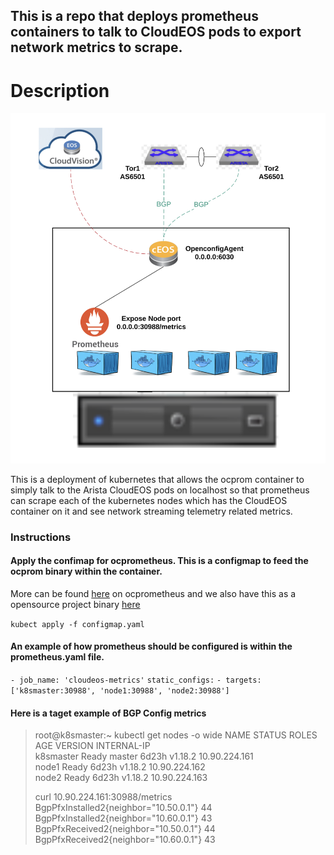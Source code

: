 ## This is a repo that deploys prometheus containers to talk to CloudEOS pods to export network metrics to scrape.

# Description

![Alt text](files/overall.jpg?raw=true "Prometheus")

This is a deployment of kubernetes that allows the ocprom container to simply talk to the Arista CloudEOS pods on localhost so that prometheus can scrape each of the kubernetes nodes which has the CloudEOS container on it and see network streaming telemetry related metrics.

### Instructions 

#### Apply the confimap for ocprometheus.  This is a configmap to feed the ocprom binary within the container.

More can be found [here](https://eos.arista.com/streaming-eos-telemetry-states-to-prometheus/) on ocprometheus and we also have this as a opensource project binary [here](https://github.com/aristanetworks/goarista/tree/master/cmd/ocprometheus)

`kubect apply -f configmap.yaml`

#### An example of how prometheus should be configured is within the prometheus.yaml file.

 `- job_name: 'cloudeos-metrics'`
    `static_configs:`
      `- targets: ['k8smaster:30988', 'node1:30988', 'node2:30988']`

#### Here is a taget example of BGP Config metrics

> root@k8smaster:~ kubectl get nodes -o wide
> NAME        STATUS   ROLES    AGE     VERSION   INTERNAL-IP     
> k8smaster   Ready    master   6d23h   v1.18.2   10.90.224.161   
> node1       Ready    <none>   6d23h   v1.18.2   10.90.224.162   
> node2       Ready    <none>   6d23h   v1.18.2   10.90.224.163 
>
>
> curl 10.90.224.161:30988/metrics
> BgpPfxInstalled2{neighbor="10.50.0.1"} 44
> BgpPfxInstalled2{neighbor="10.60.0.1"} 43
> BgpPfxReceived2{neighbor="10.50.0.1"} 44
> BgpPfxReceived2{neighbor="10.60.0.1"} 43

